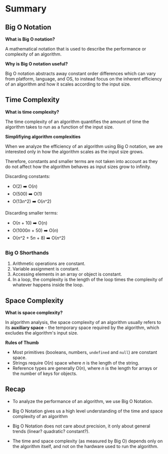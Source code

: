 # Summary

## Big O Notation

**What is Big O notation?**

A mathematical notation that is used to describe the performance or complexity of an algorithm.

**Why is Big O notation useful?**

Big O notation abstracts away constant order differences which can vary from platform, language, and OS, to instead focus on the inherent efficiency of an algorithm and how it scales according to the input size.

## Time Complexity

**What is time complexity?**

The time complexity of an algorithm quantifies the amount of time the algorithm takes to run as a function of the input size.

**Simplifiying algorithm complexities**

When we analyze the efficiency of an algorithm using Big O notation, we are interested only in how the algorithm scales as the input size grows.

Therefore, constants and smaller terms are not taken into account as they do not affect how the algorithm behaves as input sizes grow to infinity.

Discarding constants:

- O(2) ➡️ O(_n_)
- O(500) ➡️ O(1)
- O(13*n*^2) ➡️ O(_n_^2)

Discarding smaller terms:

- O(_n_ + 10) ➡️ O(n)
- O(1000*n* + 50) ➡️ O(_n_)
- O(_n_^2 + 5*n* + 8) ➡️ O(_n_^2)

### Big O Shorthands

1. Arithmetic operations are constant.
2. Variable assignment is constant.
3. Accessing elements in an array or object is constant.
4. In a loop, the complexity is the length of the loop times the complexity of whatever happens inside the loop.

## Space Complexity

**What is space complexity?**

In algorithm analysis, the space complexity of an algorithm usually refers to its **auxiliary space** - the temporary space required by the algorithm, which excludes the algorithm's input size.

**Rules of Thumb**

- Most primitives (booleans, numbers, `undefined` and `null`) are constant space.
- Strings require O(_n_) space where _n_ is the length of the string.
- Reference types are generally O(_n_), where _n_ is the length for arrays or the number of keys for objects.

## Recap

- To analyze the performance of an algorithm, we use Big O Notation.

- Big O Notation gives us a high level understanding of the time and space complexity of an algorithm

- Big O Notation does not care about precision, it only about general trends (linear? quadratic? constant?).

- The time and space complexity (as measured by Big O) depends only on the algorithm itself, and not on the hardware used to run the algorithm.

